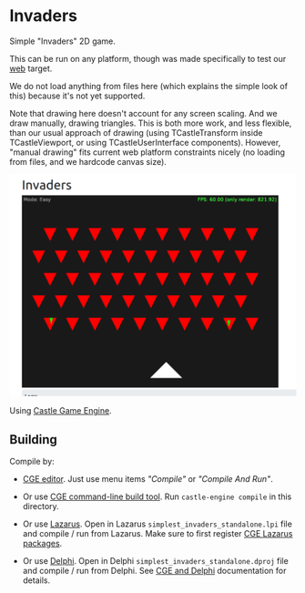 # Invaders

Simple "Invaders" 2D game.

This can be run on any platform, though was made specifically to test our [web](https://castle-engine.io/web) target.

We do not load anything from files here (which explains the simple look of this) because it's not yet supported.

Note that drawing here doesn't account for any screen scaling. And we draw manually, drawing triangles. This is both more work, and less flexible, than our usual approach of drawing (using TCastleTransform inside TCastleViewport, or using TCastleUserInterface components). However, "manual drawing" fits current web platform constraints nicely (no loading from files, and we hardcode canvas size).

![Screenshot](screenshot.png)

Using [Castle Game Engine](https://castle-engine.io/).

## Building

Compile by:

- [CGE editor](https://castle-engine.io/editor). Just use menu items _"Compile"_ or _"Compile And Run"_.

- Or use [CGE command-line build tool](https://castle-engine.io/build_tool). Run `castle-engine compile` in this directory.

- Or use [Lazarus](https://www.lazarus-ide.org/). Open in Lazarus `simplest_invaders_standalone.lpi` file and compile / run from Lazarus. Make sure to first register [CGE Lazarus packages](https://castle-engine.io/lazarus).

- Or use [Delphi](https://www.embarcadero.com/products/Delphi). Open in Delphi `simplest_invaders_standalone.dproj` file and compile / run from Delphi. See [CGE and Delphi](https://castle-engine.io/delphi) documentation for details.